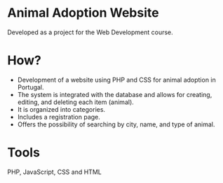 # Animal Adoption Website
Developed as a project for the Web Development course.

# How?
- Development of a website using PHP and CSS for animal adoption in Portugal.
- The system is integrated with the database and allows for creating, editing, and deleting each item (animal).
- It is organized into categories.
- Includes a registration page.
- Offers the possibility of searching by city, name, and type of animal.

# Tools
PHP, JavaScript, CSS and HTML
